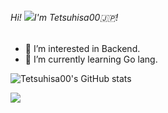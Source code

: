 ###### Hi! ![](https://user-images.githubusercontent.com/18350557/176309783-0785949b-9127-417c-8b55-ab5a4333674e.gif)I'm Tetsuhisa00🇯🇵!
- 👀 I’m interested in Backend.
- 🌱 I’m currently learning Go lang.


![Tetsuhisa00's GitHub stats](https://github-readme-stats.vercel.app/api?username=Tetsuhisa00&show_icons=true&theme=cobalt2)

</div>
<div align="left">
  <a src="https://github.com/anuraghazra/github-readme-stats">
    <img src="https://github-readme-stats.vercel.app/api/top-langs/?username=Tetsuhisa00&layout=compact&bg_color=000000&title_color=FFFFFF&text_color=FFFFFF&border_color=666666"/>
  </a>
<?div>

<!---
Tetsuhisa00/Tetsuhisa00 is a ✨ special ✨ repository because its `README.md` (this file) appears on your GitHub profile.
You can click the Preview link to take a look at your changes.
--->
